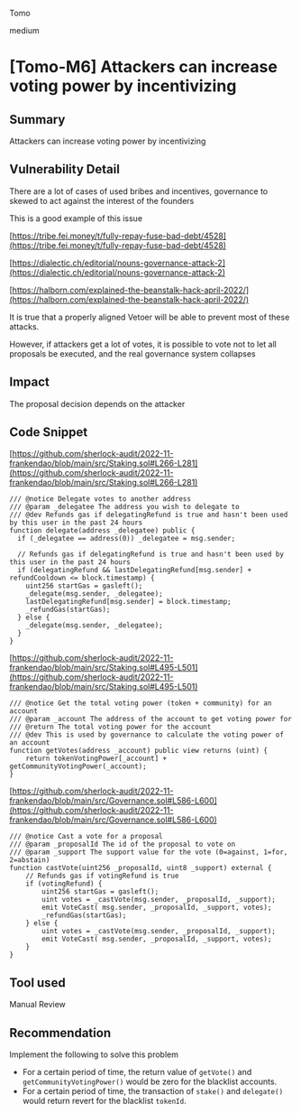 Tomo

medium

# [Tomo-M6] Attackers can increase voting power by incentivizing

## Summary

Attackers can increase voting power by incentivizing 

## Vulnerability Detail

There are a lot of cases of used bribes and incentives, governance to skewed to act against the interest of the founders

This is a good example of this issue

[https://tribe.fei.money/t/fully-repay-fuse-bad-debt/4528](https://tribe.fei.money/t/fully-repay-fuse-bad-debt/4528)

[https://dialectic.ch/editorial/nouns-governance-attack-2](https://dialectic.ch/editorial/nouns-governance-attack-2)

[https://halborn.com/explained-the-beanstalk-hack-april-2022/](https://halborn.com/explained-the-beanstalk-hack-april-2022/)

It is true that a properly aligned Vetoer will be able to prevent most of these attacks.

However, if attackers get a lot of votes, it is possible to vote not to let all proposals be executed, and the real governance system collapses

## Impact

The proposal decision depends on the attacker

## Code Snippet

[https://github.com/sherlock-audit/2022-11-frankendao/blob/main/src/Staking.sol#L266-L281](https://github.com/sherlock-audit/2022-11-frankendao/blob/main/src/Staking.sol#L266-L281)

```solidity
/// @notice Delegate votes to another address
/// @param _delegatee The address you wish to delegate to
/// @dev Refunds gas if delegatingRefund is true and hasn't been used by this user in the past 24 hours
function delegate(address _delegatee) public {
  if (_delegatee == address(0)) _delegatee = msg.sender;
  
  // Refunds gas if delegatingRefund is true and hasn't been used by this user in the past 24 hours
  if (delegatingRefund && lastDelegatingRefund[msg.sender] + refundCooldown <= block.timestamp) {
    uint256 startGas = gasleft();
    _delegate(msg.sender, _delegatee);
    lastDelegatingRefund[msg.sender] = block.timestamp;
    _refundGas(startGas);
  } else {
    _delegate(msg.sender, _delegatee);
  }
}
```

[https://github.com/sherlock-audit/2022-11-frankendao/blob/main/src/Staking.sol#L495-L501](https://github.com/sherlock-audit/2022-11-frankendao/blob/main/src/Staking.sol#L495-L501)

```solidity
/// @notice Get the total voting power (token + community) for an account
/// @param _account The address of the account to get voting power for
/// @return The total voting power for the account
/// @dev This is used by governance to calculate the voting power of an account
function getVotes(address _account) public view returns (uint) {
    return tokenVotingPower[_account] + getCommunityVotingPower(_account);
}
```

[https://github.com/sherlock-audit/2022-11-frankendao/blob/main/src/Governance.sol#L586-L600](https://github.com/sherlock-audit/2022-11-frankendao/blob/main/src/Governance.sol#L586-L600)

```solidity
/// @notice Cast a vote for a proposal
/// @param _proposalId The id of the proposal to vote on
/// @param _support The support value for the vote (0=against, 1=for, 2=abstain)
function castVote(uint256 _proposalId, uint8 _support) external {
    // Refunds gas if votingRefund is true
    if (votingRefund) {
        uint256 startGas = gasleft();
        uint votes = _castVote(msg.sender, _proposalId, _support);
        emit VoteCast( msg.sender, _proposalId, _support, votes);
        _refundGas(startGas);
    } else {
        uint votes = _castVote(msg.sender, _proposalId, _support);
        emit VoteCast( msg.sender, _proposalId, _support, votes);
    }
}
```

## Tool used

Manual Review

## Recommendation

Implement the following to solve this problem

- For a certain period of time, the return value of `getVote()` and `getCommunityVotingPower()` would be zero for the blacklist accounts.
- For a certain period of time, the transaction of `stake()` and `delegate()` would return revert for the blacklist `tokenId`.